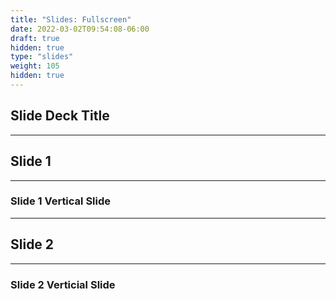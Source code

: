 ```yaml
---
title: "Slides: Fullscreen"
date: 2022-03-02T09:54:08-06:00
draft: true
hidden: true
type: "slides"
weight: 105
hidden: true
---
```


<!-- Copy everything between open and closing slide tags from _index.md -->

## Slide Deck Title

---

## Slide 1

___

### Slide 1 Vertical Slide

---

## Slide 2

___

### Slide 2 Verticial Slide